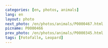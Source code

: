 ```yaml
---
categories: [en, photos, animals]
lang: en
layout: photo
next_photo: /en/photos/animals/P0000467.html
picname: P0000466
prev_photo: /en/photos/animals/P0000345.html
tags: [Fotofalle, Leopard]
---
```

